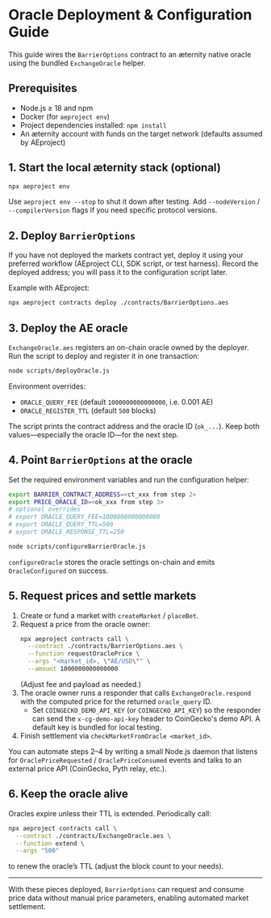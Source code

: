 # Oracle Deployment & Configuration Guide

This guide wires the `BarrierOptions` contract to an æternity native oracle using
the bundled `ExchangeOracle` helper.

## Prerequisites

- Node.js ≥ 18 and npm
- Docker (for `aeproject env`)
- Project dependencies installed: `npm install`
- An æternity account with funds on the target network (defaults assumed by AEproject)

## 1. Start the local æternity stack (optional)

```bash
npx aeproject env
```

Use `aeproject env --stop` to shut it down after testing. Add `--nodeVersion` / `--compilerVersion`
flags if you need specific protocol versions.

## 2. Deploy `BarrierOptions`

If you have not deployed the markets contract yet, deploy it using your preferred
workflow (AEproject CLI, SDK script, or test harness). Record the deployed address;
you will pass it to the configuration script later.

Example with AEproject:

```bash
npx aeproject contracts deploy ./contracts/BarrierOptions.aes
```

## 3. Deploy the AE oracle

`ExchangeOracle.aes` registers an on-chain oracle owned by the deployer. Run the
script to deploy and register it in one transaction:

```bash
node scripts/deployOracle.js
```

Environment overrides:
- `ORACLE_QUERY_FEE` (default `1000000000000000`, i.e. 0.001 AE)
- `ORACLE_REGISTER_TTL` (default `500` blocks)

The script prints the contract address and the oracle ID (`ok_...`). Keep
both values—especially the oracle ID—for the next step.

## 4. Point `BarrierOptions` at the oracle

Set the required environment variables and run the configuration helper:

```bash
export BARRIER_CONTRACT_ADDRESS=<ct_xxx from step 2>
export PRICE_ORACLE_ID=<ok_xxx from step 3>
# optional overrides
# export ORACLE_QUERY_FEE=1000000000000000
# export ORACLE_QUERY_TTL=500
# export ORACLE_RESPONSE_TTL=250

node scripts/configureBarrierOracle.js
```

`configureOracle` stores the oracle settings on-chain and emits
`OracleConfigured` on success.

## 5. Request prices and settle markets

1. Create or fund a market with `createMarket` / `placeBet`.
2. Request a price from the oracle owner:
   ```bash
   npx aeproject contracts call \
     --contract ./contracts/BarrierOptions.aes \
     --function requestOraclePrice \
     --args "<market_id>, \"AE/USD\"" \
     --amount 1000000000000000
   ```
   (Adjust fee and payload as needed.)
3. The oracle owner runs a responder that calls `ExchangeOracle.respond` with the
   computed price for the returned `oracle_query` ID.
   - Set `COINGECKO_DEMO_API_KEY` (or `COINGECKO_API_KEY`) so the responder can
     send the `x-cg-demo-api-key` header to CoinGecko's demo API. A default key
     is bundled for local testing.
4. Finish settlement via `checkMarketFromOracle <market_id>`.

You can automate steps 2–4 by writing a small Node.js daemon that listens for
`OraclePriceRequested` / `OraclePriceConsumed` events and talks to an external
price API (CoinGecko, Pyth relay, etc.).

## 6. Keep the oracle alive

Oracles expire unless their TTL is extended. Periodically call:

```bash
npx aeproject contracts call \
  --contract ./contracts/ExchangeOracle.aes \
  --function extend \
  --args "500"
```

to renew the oracle’s TTL (adjust the block count to your needs).

---

With these pieces deployed, `BarrierOptions` can request and consume price data
without manual price parameters, enabling automated market settlement.
